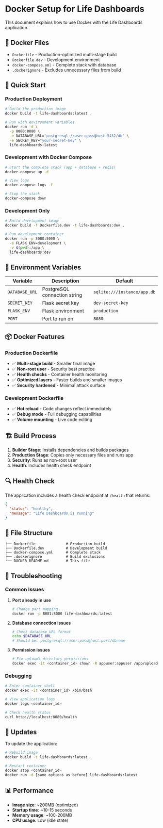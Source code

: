 # Docker Setup for Life Dashboards

This document explains how to use Docker with the Life Dashboards application.

## 🐳 Docker Files

- `Dockerfile` - Production-optimized multi-stage build
- `Dockerfile.dev` - Development environment
- `docker-compose.yml` - Complete stack with database
- `.dockerignore` - Excludes unnecessary files from build

## 🚀 Quick Start

### Production Deployment

```bash
# Build the production image
docker build -t life-dashboards:latest .

# Run with environment variables
docker run -d \
  -p 8080:8080 \
  -e DATABASE_URL="postgresql://user:pass@host:5432/db" \
  -e SECRET_KEY="your-secret-key" \
  life-dashboards:latest
```

### Development with Docker Compose

```bash
# Start the complete stack (app + database + redis)
docker-compose up -d

# View logs
docker-compose logs -f

# Stop the stack
docker-compose down
```

### Development Only

```bash
# Build development image
docker build -f Dockerfile.dev -t life-dashboards:dev .

# Run development container
docker run -p 5000:5000 \
  -e FLASK_ENV=development \
  -v $(pwd):/app \
  life-dashboards:dev
```

## 🔧 Environment Variables

| Variable | Description | Default |
|----------|-------------|---------|
| `DATABASE_URL` | PostgreSQL connection string | `sqlite:///instance/app.db` |
| `SECRET_KEY` | Flask secret key | `dev-secret-key` |
| `FLASK_ENV` | Flask environment | `production` |
| `PORT` | Port to run on | `8080` |

## 📦 Docker Features

### Production Dockerfile
- ✅ **Multi-stage build** - Smaller final image
- ✅ **Non-root user** - Security best practice
- ✅ **Health checks** - Container health monitoring
- ✅ **Optimized layers** - Faster builds and smaller images
- ✅ **Security hardened** - Minimal attack surface

### Development Dockerfile
- ✅ **Hot reload** - Code changes reflect immediately
- ✅ **Debug mode** - Full debugging capabilities
- ✅ **Volume mounting** - Live code editing

## 🏗️ Build Process

1. **Builder Stage**: Installs dependencies and builds packages
2. **Production Stage**: Copies only necessary files and runs app
3. **Security**: Runs as non-root user
4. **Health**: Includes health check endpoint

## 🔍 Health Check

The application includes a health check endpoint at `/health` that returns:
```json
{
  "status": "healthy",
  "message": "Life Dashboards is running"
}
```

## 📁 File Structure

```
├── Dockerfile              # Production build
├── Dockerfile.dev          # Development build
├── docker-compose.yml      # Complete stack
├── .dockerignore           # Build exclusions
└── DOCKER_README.md        # This file
```

## 🚨 Troubleshooting

### Common Issues

1. **Port already in use**
   ```bash
   # Change port mapping
   docker run -p 8081:8080 life-dashboards:latest
   ```

2. **Database connection issues**
   ```bash
   # Check database URL format
   echo $DATABASE_URL
   # Should be: postgresql://user:pass@host:port/dbname
   ```

3. **Permission issues**
   ```bash
   # Fix uploads directory permissions
   docker exec -it <container_id> chown -R appuser:appuser /app/uploads
   ```

### Debugging

```bash
# Enter container shell
docker exec -it <container_id> /bin/bash

# View application logs
docker logs <container_id>

# Check health status
curl http://localhost:8080/health
```

## 🔄 Updates

To update the application:

```bash
# Rebuild image
docker build -t life-dashboards:latest .

# Restart container
docker stop <container_id>
docker run -d [same options as before] life-dashboards:latest
```

## 📊 Performance

- **Image size**: ~200MB (optimized)
- **Startup time**: ~10-15 seconds
- **Memory usage**: ~100-200MB
- **CPU usage**: Low (idle state)
